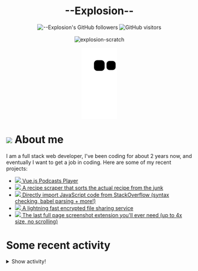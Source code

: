 # <div align="center">--Explosion--</div>

<div align=center>
  
![--Explosion's GitHub followers](https://img.shields.io/github/followers/Explosion-Scratch?color=00bbbb&style=for-the-badge&logo=github&logoColor=fff) 
![GitHub visitors](https://visitor-badge-reloaded.herokuapp.com/badge?page_id=explosion-scratch.visitor.badge.reloaded&color=00bbbb&style=for-the-badge&logo=github)

</div>

<p align=center><img align="center" src="https://github-readme-streak-stats.herokuapp.com/?user=explosion-scratch&" alt="explosion-scratch" /></p>
<p align=center><img align="center" src="https://raw.githubusercontent.com/Explosion-Scratch/Explosion-scratch/a407529eda6cf7c81265dae00a6eab19d1597632/github-contribution-grid-snake.svg" /></p>

<h1><img src="https://api.iconify.design/noto-v1:beaming-face-with-smiling-eyes.svg" width="25ch"> About me</h1>
  <p>I am a full stack web developer, I've been coding for about 2 years now, and eventually I want to get a job in coding. Here are some of my recent projects:</p>

  <ul>
     <li><a href="https://github.com/explosion-scratch/podcasts_player"><img src="https://api.iconify.design/noto-v1:musical-notes.svg"> Vue.js Podcasts Player</a></li>
     <li><a href="https://github.com/explosion-scratch/recipes/"><img src="https://api.iconify.design/noto-v1:face-savoring-food.svg"> A recipe scraper that sorts the actual recipe from the junk</a></li>
     <li><a href="https://github.com/explosion-scratch/stackoverflow_import/"><img src="https://api.iconify.design/noto-v1:man-technologist-medium-light-skin-tone.svg"> Directly import JavaScript code from StackOverflow (syntax checking, babel parsing + more!)</a></li>
     <li><a href="https://github.com/explosion-scratch/ondrop/"><img src="https://api.iconify.design/noto-v1:cloud-with-lightning.svg"> A lightning fast encrypted file sharing service</a></li>
     <li><a href="https://github.com/explosion-scratch/screenshot_extension/"><img src="https://api.iconify.design/noto-v1:computer-mouse.svg"> The last full page screenshot extension you'll ever need (up to 4x size, no scrolling)</a></li>
  </ul>
  
  # Some recent activity


<details><summary>Show activity!</summary>
<ul>
<li><p>7 hours, 10 minutes ago – Commented in <a href="https://github.com/lapce/lapce/issues/201#issuecomment-1125333064">lapce/lapce</a><blockquote>No problemo thanks for understanding </blockquote></p></li>
<li><p>7 hours, 42 minutes ago – Commented in <a href="https://github.com/lapce/lapce/issues/201#issuecomment-1125307348">lapce/lapce</a><blockquote> Could you please try the latest release https github com lapce lapce releases tag v0 1 0 Not trying this again I uninstalled my linux VM</blockquote></p></li>



<li><p>17 hours, 46 minutes ago – <a href="https://github.com/Explosion-Scratch/tools/commit/2f229a0347a169b14303a61e450c91863dd1779f"><code>2f229a0</code></a>– feat(code-editor): :sparkles: Use lz-string to store state (<a href="https://github.com/Explosion-Scratch/tools">Explosion-Scratch/tools</a>)</p></li>
<li><p>17 hours, 53 minutes ago – <a href="https://github.com/Explosion-Scratch/tools/commit/32141c5229cc36c17886c652a55559ae68ae50f1"><code>32141c5</code></a>– feat(code-editor): :sparkles: Take screenshots of the code (<a href="https://github.com/Explosion-Scratch/tools">Explosion-Scratch/tools</a>)</p></li>
<li><p>18 hours, 16 minutes ago – <a href="https://github.com/Explosion-Scratch/tools/commit/e497a0834ace46ddf717534517886927f2509cd2"><code>e497a08</code></a>– fix(code-editor): :bug: Fix printing (<a href="https://github.com/Explosion-Scratch/tools">Explosion-Scratch/tools</a>)</p></li>
<li><p>18 hours, 18 minutes ago – <a href="https://github.com/Explosion-Scratch/tools/commit/a54bd4a0196bfc823518d8747f497d11bbf53829"><code>a54bd4a</code></a>– fix(code-editor): :bug: Fix printing (<a href="https://github.com/Explosion-Scratch/tools">Explosion-Scratch/tools</a>)</p></li>
<li><p>18 hours, 33 minutes ago – <a href="https://github.com/Explosion-Scratch/tools/commit/7520baa9f4bdffdb8751f00080b78bbd02470d3a"><code>7520baa</code></a>– feat(code-editor): :sparkles: Add new features to code editor (<a href="https://github.com/Explosion-Scratch/tools">Explosion-Scratch/tools</a>)</p></li>
<li><p>20 hours, 31 minutes ago – <a href="https://github.com/Explosion-Scratch/tools/commit/28ef6f0971b4b060723a1285afeae593790f6cdd"><code>28ef6f0</code></a>– SEO (<a href="https://github.com/Explosion-Scratch/tools">Explosion-Scratch/tools</a>)</p></li>
<li><p>1 day, 5 hours, 53 minutes ago – <a href="https://github.com/Explosion-Scratch/tools/commit/f892ae3ec0b96963181b9e6af9feadb6de554a77"><code>f892ae3</code></a>– Don't limit it to a single version (<a href="https://github.com/Explosion-Scratch/tools">Explosion-Scratch/tools</a>)</p></li>
<li><p>1 day, 10 hours, 18 minutes ago – <a href="https://github.com/Explosion-Scratch/tools/commit/ef85b56d664a1ac2677fd6951353ad9116710ff9"><code>ef85b56</code></a>– Search (<a href="https://github.com/Explosion-Scratch/tools">Explosion-Scratch/tools</a>)</p></li>
<li><p>1 day, 10 hours, 32 minutes ago – <a href="https://github.com/Explosion-Scratch/tools/commit/0660e350f98844b7491f7737a089071f6e5c3679"><code>0660e35</code></a>– Fix z-index (<a href="https://github.com/Explosion-Scratch/tools">Explosion-Scratch/tools</a>)</p></li>
<li><p>1 day, 13 hours ago – <a href="https://github.com/Explosion-Scratch/tools/commit/45f65ce3106fd57c1b5a092a0f47876beab029dd"><code>45f65ce</code></a>– Meta info (<a href="https://github.com/Explosion-Scratch/tools">Explosion-Scratch/tools</a>)</p></li>
<li><p>1 day, 13 hours, 18 minutes ago – <a href="https://github.com/Explosion-Scratch/tools/commit/22807b9aa515ce45c3462360b78671ea28a16dab"><code>22807b9</code></a>– Bookmarklets!! (<a href="https://github.com/Explosion-Scratch/tools">Explosion-Scratch/tools</a>)</p></li>


<li><p>2 days, 20 hours, 59 minutes ago – Commented in <a href="https://github.com/gitpod-io/gitpod/issues/9874#issuecomment-1121943684">gitpod-io/gitpod</a><blockquote>Yeah prebuilds are taking a really long time for me 10min It would be nice to simply not wait for the prebuild but instead see the progress of it </blockquote></p></li>
<li><p>4 days, 5 hours, 48 minutes ago – Commented in <a href="https://github.com/lardbit/nefarious/issues/194#issuecomment-1120482730">lardbit/nefarious</a><blockquote> You first have to cd to the directory where nefarious lives before running those docker compose commands Even if you delete the nefarious direc </blockquote></p></li>
</ul>
</details>
